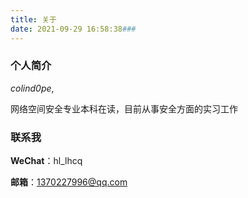 ```yaml
---
title: 关于
date: 2021-09-29 16:58:38###
---
```


### 个人简介

*colind0pe*,

网络空间安全专业本科在读，目前从事安全方面的实习工作

### 联系我

**WeChat**：hl_lhcq

**邮箱**：1370227996@qq.com

